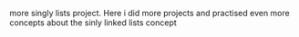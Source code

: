 more singly lists project. Here i did more projects and practised even more concepts about the sinly linked lists concept
